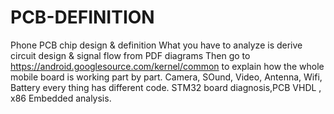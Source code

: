 # PCB-DEFINITION
Phone PCB chip design &amp; definition
What you have to analyze is derive circuit design & signal flow from PDF diagrams 
Then go to https://android.googlesource.com/kernel/common to explain how the whole mobile board is working part by part.
Camera, SOund, Video, Antenna, Wifi, Battery every thing has different code.
STM32 board diagnosis,PCB VHDL , x86 Embedded analysis.
